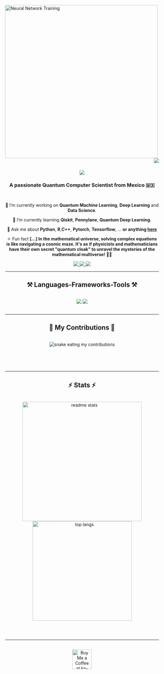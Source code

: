<img align = "center" alt="Neural Network Training" width = "500" src = "https://miro.medium.com/v2/resize:fit:500/0*61ZaNNpbpMtZLLpZ.">

<img align="right" src="https://visitor-badge.laobi.icu/badge?page_id=erick-rios.erick-rios.readme.github" />

<h1 align="center">
    <img src="https://readme-typing-svg.herokuapp.com/?font=Righteous&size=35&center=true&vCenter=true&width=500&height=70&duration=4000&lines=Hi+There!+👋;+I'm+Erick+Ríos!;" />
</h1>

<h3 align="center">A passionate Quantum Computer Scientist from Mexico 🇲🇽</h3>

<br/>

<div align="center">
 
 🔭 I’m currently working on **Quantum Machine Learning**, **Deep Learning** and **Data Science**.
 
 🌱 I’m currently learning **Qiskit**, **Pennylane**, **Quantum Deep Learning**.

💬 Ask me about **Python**, **R**,**C++**, **Pytorch**, **Tensorflow**, ... **or anything [here](https://github.com/erick-rios/erick-rios.readme.github/issues)**

⚛️ Fun fact **[...] In the mathematical universe, solving complex equations is like navigating a cosmic maze. It's as if physicists and mathematicians have their own secret "quantum cloak" to unravel the mysteries of the mathematical multiverse!** 🚀✨

 </div>
 
<div align="center"> 
  <a href="mailto:erickriosds@gmail.com">
    <img src="https://img.shields.io/badge/Gmail-333333?style=for-the-badge&logo=gmail&logoColor=red" />
  </a>
  <a href="[https://www.linkedin.com/in/erick-rios5872/](https://www.linkedin.com/in/erick-rios5872/)" target="_blank">
    <img src="https://img.shields.io/badge/LinkedIn-0077B5?style=for-the-badge&logo=linkedin&logoColor=white" target="_blank" />
  </a>
  <a href="[https://github.com/erick-rios](https://github.com/erick-rios)" target="_blank">
     <img src="https://img.shields.io/badge/Portfolio-FF5722?style=for-the-badge&logo=todoist&logoColor=white" target="_blank" /> <!-- sqlite, safari, google-chrome are other good icon options -->
  </a>
</div>

 <hr/>
 
<h2 align="center">⚒️ Languages-Frameworks-Tools ⚒️</h2>
<br/>
<div align="center">
    <img src="https://skillicons.dev/icons?i=vscode,github,git,r" />
    <img src="https://skillicons.dev/icons?i=python,c,matlab,java,mysql" /><br>
</div>

<br/>
<hr/>

<div align="center">
  <h2>🐍 My Contributions 🐍</h2>
  <br>
  <img alt="snake eating my contributions" src="https://raw.githubusercontent.com/erick-rios/erick-rios.readme.github/output/github-contribution-grid-snake.svg" />
  
  <br/><br/><br/>
</div>

<hr/>

<h2 align="center">⚡ Stats ⚡</h2>
<br>
<div align=center>
  <img width=390 src="https://github-readme-stats.vercel.app/api?username=erick-rios&count_private=true&show_icons=true&theme=react&rank_icon=github&border_radius=10" alt="readme stats" />
  <br/>
  <img width=325 align="center" src="https://github-readme-stats.vercel.app/api/top-langs/?username=erick-rios&hide=HTML&langs_count=8&layout=compact&theme=react&border_radius=10&size_weight=0.5&count_weight=0.5&exclude_repo=github-readme-stats" alt="top langs" />
</div>

<br/><br/>

<hr/>

<br/>

<div align="center">
<a href='https://ko-fi.com/V7V4RAK9C' target='_blank'><img height='64' style='border:0px;height:64px;' src='https://storage.ko-fi.com/cdn/kofi1.png?v=3' border='0' alt='Buy Me a Coffee at ko-fi.com' /></a>
</div>

<br/>
